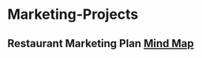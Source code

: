 # Marketing-Projects
## Restaurant Marketing Plan [Mind Map](https://github.com/MengyaCao/Marketing-Projects/blob/main/Restaurant%20Marketing%20Plan.pn)
